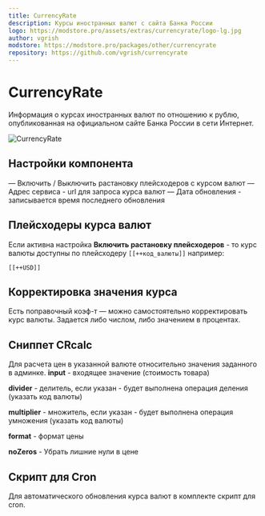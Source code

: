 ```yaml
---
title: CurrencyRate
description: Курсы иностранных валют с сайта Банка России
logo: https://modstore.pro/assets/extras/currencyrate/logo-lg.jpg
author: vgrish
modstore: https://modstore.pro/packages/other/currencyrate
repository: https://github.com/vgrish/currencyrate
---
```

# CurrencyRate

Информация о курсах иностранных валют по отношению к рублю, опубликованная на официальном сайте Банка России в сети Интернет.

![CurrencyRate](https://file.modx.pro/files/5/7/0/570b9fc1fad81b67bd03bf28374acf42.png)

## Настройки компонента

— Включить / Выключить растановку плейсходеров с курсом валют
— Адрес сервиса - url для запроса курса валют
— Дата обновления - записывается время последнего обновления

## Плейсходеры **курса валют**

Если активна настройка **Включить растановку плейсходеров** - то курс валюты доступны по плейсходеру `[[++код_валюты]]`
например:

```modx
[[++USD]]
```

## Корректировка значения курса

Есть поправочный коэф-т — можно самостоятельно корректировать курс валюты. Задается либо числом, либо значением в процентах.

## Сниппет **CRcalc**

Для расчета цен в указанной валюте относительно значения заданного в админке.
**input** - входящее значение (стоимость товара)

**divider** - делитель, если указан - будет выполнена операция деления (указать код валюты)

**multiplier** - множитель, если указан - будет выполнена операция умножения (указать код валюты)

**format** - формат цены

**noZeros** - Убрать лишние нули в цене

## Скрипт для **Cron**

Для автоматического обновления курса валют в комплекте скрипт для cron.
